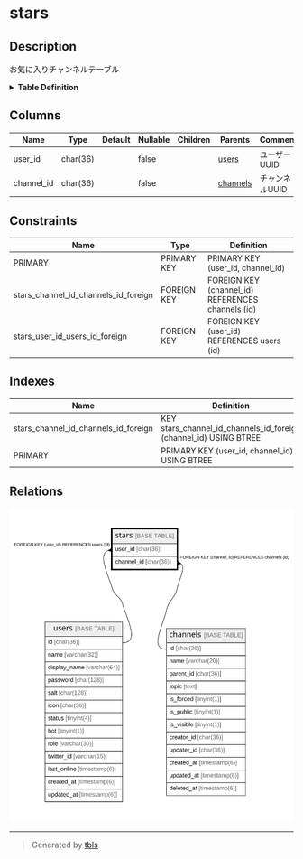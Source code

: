 # stars

## Description

お気に入りチャンネルテーブル

<details>
<summary><strong>Table Definition</strong></summary>

```sql
CREATE TABLE `stars` (
  `user_id` char(36) NOT NULL,
  `channel_id` char(36) NOT NULL,
  PRIMARY KEY (`user_id`,`channel_id`),
  KEY `stars_channel_id_channels_id_foreign` (`channel_id`),
  CONSTRAINT `stars_channel_id_channels_id_foreign` FOREIGN KEY (`channel_id`) REFERENCES `channels` (`id`) ON DELETE CASCADE ON UPDATE CASCADE,
  CONSTRAINT `stars_user_id_users_id_foreign` FOREIGN KEY (`user_id`) REFERENCES `users` (`id`) ON DELETE CASCADE ON UPDATE CASCADE
) ENGINE=InnoDB DEFAULT CHARSET=utf8mb4
```

</details>

## Columns

| Name | Type | Default | Nullable | Children | Parents | Comment |
| ---- | ---- | ------- | -------- | -------- | ------- | ------- |
| user_id | char(36) |  | false |  | [users](users.md) | ユーザーUUID |
| channel_id | char(36) |  | false |  | [channels](channels.md) | チャンネルUUID |

## Constraints

| Name | Type | Definition |
| ---- | ---- | ---------- |
| PRIMARY | PRIMARY KEY | PRIMARY KEY (user_id, channel_id) |
| stars_channel_id_channels_id_foreign | FOREIGN KEY | FOREIGN KEY (channel_id) REFERENCES channels (id) |
| stars_user_id_users_id_foreign | FOREIGN KEY | FOREIGN KEY (user_id) REFERENCES users (id) |

## Indexes

| Name | Definition |
| ---- | ---------- |
| stars_channel_id_channels_id_foreign | KEY stars_channel_id_channels_id_foreign (channel_id) USING BTREE |
| PRIMARY | PRIMARY KEY (user_id, channel_id) USING BTREE |

## Relations

![er](stars.svg)

---

> Generated by [tbls](https://github.com/k1LoW/tbls)
